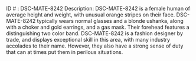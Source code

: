ID # : DSC-MATE-8242
Description: DSC-MATE-8242 is a female human of average height and weight, with unusual orange stripes on their face. DSC-MATE-8242 typically wears normal glasses and a blonde ushanka, along with a choker and gold earrings, and a gas mask. Their forehead features a distinguishing two color band. DSC-MATE-8242 is a fashion designer by trade, and displays exceptional skill in this area, with many industry accolades to their name. However, they also have a strong sense of duty that can at times put them in perilous situations.